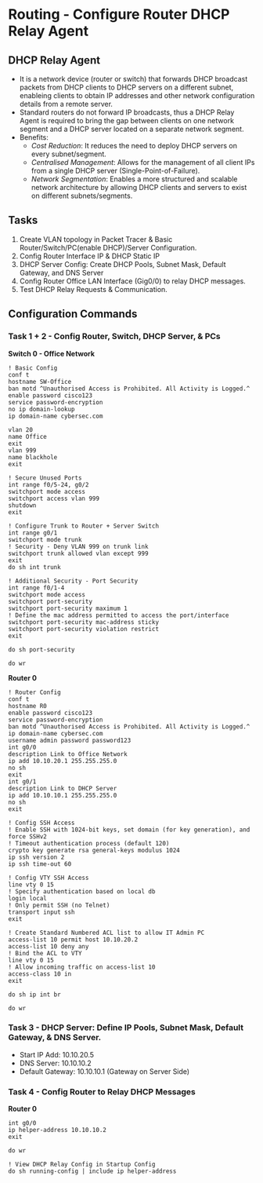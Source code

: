 # Routing - Configure Router DHCP Relay Agent

## DHCP Relay Agent

+ It is a network device (router or switch) that forwards DHCP broadcast packets from DHCP clients to DHCP servers on a different subnet, enableing clients to obtain IP addresses and other network configuration details from a remote server.
+ Standard routers do not forward IP broadcasts, thus a DHCP Relay Agent is required to bring the gap between clients on one network segment and a DHCP server located on a separate network segment.
+ Benefits:
	+ _Cost Reduction_: It reduces the need to deploy DHCP servers on every subnet/segment.
	+ _Centralised Management_: Allows for the management of all client IPs from a single DHCP server (Single-Point-of-Failure).
	+ _Network Segmentation_: Enables a more structured and scalable network architecture by allowing DHCP clients and servers to exist on different subnets/segments.

## Tasks
1. Create VLAN topology in Packet Tracer & Basic Router/Switch/PC(enable DHCP)/Server Configuration.
2. Config Router Interface IP & DHCP Static IP
3. DHCP Server Config: Create DHCP Pools, Subnet Mask, Default Gateway, and DNS Server
4. Config Router Office LAN Interface (Gig0/0) to relay DHCP messages.
5. Test DHCP Relay Requests & Communication.



## Configuration Commands
### Task 1 + 2 - Config Router, Switch, DHCP Server, & PCs
**Switch 0 - Office Network**
```
! Basic Config
conf t
hostname SW-Office
ban motd ^Unauthorised Access is Prohibited. All Activity is Logged.^
enable password cisco123
service password-encryption
no ip domain-lookup
ip domain-name cybersec.com

vlan 20
name Office
exit
vlan 999
name blackhole
exit

! Secure Unused Ports
int range f0/5-24, g0/2
switchport mode access
switchport access vlan 999
shutdown
exit

! Configure Trunk to Router + Server Switch
int range g0/1
switchport mode trunk
! Security - Deny VLAN 999 on trunk link
switchport trunk allowed vlan except 999
exit
do sh int trunk

! Additional Security - Port Security
int range f0/1-4
switchport mode access
switchport port-security
switchport port-security maximum 1
! Define the mac address permitted to access the port/interface
switchport port-security mac-address sticky
switchport port-security violation restrict
exit

do sh port-security

do wr
```

**Router 0**
```
! Router Config
conf t
hostname R0
enable password cisco123
service password-encryption
ban motd ^Unauthorised Access is Prohibited. All Activity is Logged.^
ip domain-name cybersec.com
username admin password password123
int g0/0
description Link to Office Network
ip add 10.10.20.1 255.255.255.0
no sh
exit
int g0/1
description Link to DHCP Server
ip add 10.10.10.1 255.255.255.0
no sh
exit

! Config SSH Access
! Enable SSH with 1024-bit keys, set domain (for key generation), and force SSHv2
! Timeout authentication process (default 120)
crypto key generate rsa general-keys modulus 1024 
ip ssh version 2 
ip ssh time-out 60

! Config VTY SSH Access
line vty 0 15
! Specify authentication based on local db
login local
! Only permit SSH (no Telnet)
transport input ssh
exit

! Create Standard Numbered ACL list to allow IT Admin PC
access-list 10 permit host 10.10.20.2
access-list 10 deny any
! Bind the ACL to VTY 
line vty 0 15
! Allow incoming traffic on access-list 10
access-class 10 in
exit

do sh ip int br

do wr
```


### Task 3 - DHCP Server: Define IP Pools, Subnet Mask, Default Gateway, & DNS Server.

+ Start IP Add: 10.10.20.5
+ DNS Server: 10.10.10.2
+ Default Gateway: 10.10.10.1 (Gateway on Server Side)


### Task 4 - Config Router to Relay DHCP Messages

**Router 0**
```
int g0/0
ip helper-address 10.10.10.2
exit

do wr

! View DHCP Relay Config in Startup Config
do sh running-config | include ip helper-address
```